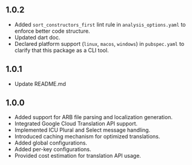 ## 1.0.2

- Added `sort_constructors_first` lint rule in `analysis_options.yaml` to enforce better code structure.
- Updated dart doc.
- Declared platform support (`linux`, `macos`, `windows`) in `pubspec.yaml` to clarify that this package as a CLI tool.


## 1.0.1

- Update README.md

## 1.0.0

- Added support for ARB file parsing and localization generation.
- Integrated Google Cloud Translation API support.
- Implemented ICU Plural and Select message handling.
- Introduced caching mechanism for optimized translations.
- Added global configurations.
- Added per-key configurations.
- Provided cost estimation for translation API usage.